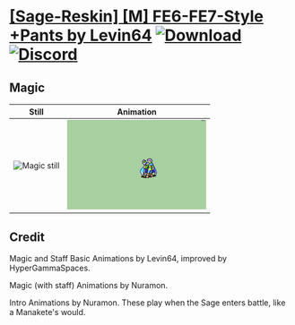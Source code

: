 # [\[Sage-Reskin\] \[M\] FE6-FE7-Style +Pants by Levin64](./) [![Download](https://img.shields.io/badge/Download--red?style=social&logo=github)](https://minhaskamal.github.io/DownGit/#/home?url=https://github.com/Klokinator/FE-Repo/tree/main/Battle%20Animations%2FMagi%20-%20Nature-Type%2F%5BSage-Reskin%5D%20%5BM%5D%20FE6-FE7-Style%20%2BPants%20by%20Levin64%2F6.%20Magic%20(with%20Staff)) [![Discord](https://img.shields.io/badge/Discord--blue?style=social&logo=discord)](https://discord.gg/C7VNGnyTPA)

## Magic

| Still | Animation |
| :---: | :-------: |
| ![Magic still](./Magic_000.png) | ![Magic](./Magic.gif) |

## Credit

Magic and Staff Basic Animations by Levin64, improved by HyperGammaSpaces.

Magic (with staff) Animations by Nuramon.

Intro Animations by Nuramon. These play when the Sage enters battle, like a Manakete's would.
